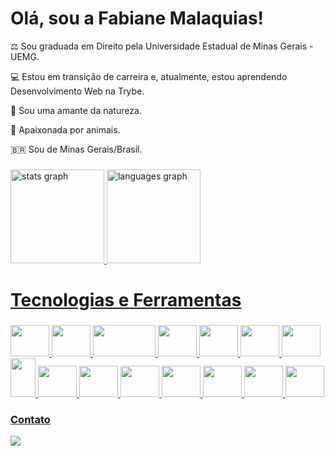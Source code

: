 <h1 align="left">Olá, sou a Fabiane Malaquias!</h1>

⚖️ Sou graduada em Direito pela Universidade Estadual de Minas Gerais - UEMG.

💻 Estou em transição de carreira e, atualmente, estou aprendendo Desenvolvimento Web na Trybe.

🌱 Sou uma amante da natureza.

🐶 Apaixonada por animais.

🇧🇷 Sou de Minas Gerais/Brasil.     

###
<div align="left">
<a href="https://github.com/famalaquias"> <img height="150em" alt="stats graph" src="https://github-readme-stats.vercel.app/api?username=famalaquias&show_icons=true&theme=dracula&include_all_commits=true&count_private=true"/> <a href="https://github.com/famalaquias"><img height="150em" alt="languages graph" src="https://github-readme-stats.vercel.app/api/top-langs/?username=famalaquias&layout=compact&langs_count=7&theme=dracula"/>
</div>

###
<h1 align="left">Tecnologias e Ferramentas</h1>

###
<div align="left">          
<img src="https://cdn.jsdelivr.net/gh/devicons/devicon/icons/git/git-original.svg" width="62" height="50"/> 
<img src="https://cdn.jsdelivr.net/gh/devicons/devicon/icons/github/github-original.svg" width="62" height="50"/> 
<img src="https://cdn.jsdelivr.net/gh/devicons/devicon/icons/linux/linux-original.svg" width="100" height="50"/> 
<img src="https://cdn.jsdelivr.net/gh/devicons/devicon/icons/html5/html5-original.svg" width="62" height="50"/> 
<img src="https://cdn.jsdelivr.net/gh/devicons/devicon/icons/css3/css3-original.svg" width="62" height="50"/> 
<img src="https://cdn.jsdelivr.net/gh/devicons/devicon/icons/javascript/javascript-original.svg" width="62" height="50"/> 
<img src="https://cdn.jsdelivr.net/gh/devicons/devicon/icons/react/react-original.svg" width="62" height="50"/> 
<img src="https://cdn.jsdelivr.net/gh/devicons/devicon/icons/redux/redux-original.svg" width="40" height="62"/> 
<img src="https://cdn.jsdelivr.net/gh/devicons/devicon/icons/jest/jest-plain.svg" width="62" height="50"/> 
<img src="https://cdn.jsdelivr.net/gh/devicons/devicon/icons/docker/docker-original.svg" width="62" height="50"/> 
<img src="https://cdn.jsdelivr.net/gh/devicons/devicon/icons/mysql/mysql-original.svg" width="62" height="50"/> 
<img src="https://cdn.jsdelivr.net/gh/devicons/devicon/icons/nodejs/nodejs-original.svg" width="62" height="50"/> 
<img src="https://cdn.jsdelivr.net/gh/devicons/devicon/icons/express/express-original.svg" width="62" height="50"/>
<img src="https://cdn.jsdelivr.net/gh/devicons/devicon/icons/mocha/mocha-plain.svg" width="62" height="50"/>
<img src="https://cdn.jsdelivr.net/gh/devicons/devicon/icons/sequelize/sequelize-original.svg" width="62" height="50"/>
</div>
            
      
###  Contato
<a href="https://www.linkedin.com/in/fabiane-malaquias-00287a228/" target="_blank"><img src="https://img.shields.io/badge/-LinkedIn-%230077B5?style=for-the-badge&logo=linkedin&logoColor=white" target="_blank"></a>
